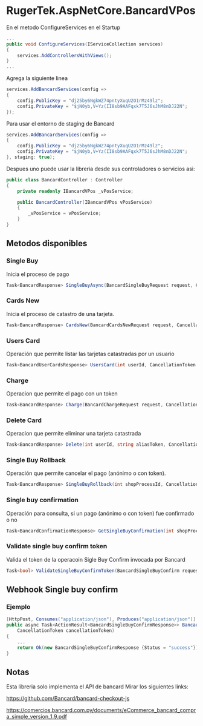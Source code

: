 # RugerTek.AspNetCore.BancardVPos

En el metodo ConfigureServices en el Startup

``` csharp
...
public void ConfigureServices(IServiceCollection services)
{
    services.AddControllersWithViews();
}
...
```

Agrega la siguiente linea
```csharp
services.AddBancardServices(config =>
{
    config.PublicKey = "dj25by6NgkWZ74pntyXuqU2O1rMz49lz";
    config.PrivateKey = "$jN0yb,V+Yz(II8sb9AAFqxk7T5J6sJhM8nDJ22N";
});
```

Para usar el entorno de staging de Bancard
```csharp
services.AddBancardServices(config =>
{
    config.PublicKey = "dj25by6NgkWZ74pntyXuqU2O1rMz49lz";
    config.PrivateKey = "$jN0yb,V+Yz(II8sb9AAFqxk7T5J6sJhM8nDJ22N";
}, staging: true);
```

Despues uno puede usar la libreria desde sus controladores o servicios asi:

``` csharp
public class BancardController : Controller
{
    private readonly IBancardVPos _vPosService;

    public BancardController(IBancardVPos vPosService)
    {
        _vPosService = vPosService;
    }
}
```

## Metodos disponibles
### Single Buy
Inicia el proceso de pago
```csharp
Task<BancardResponse> SingleBuyAsync(BancardSingleBuyRequest request, CancellationToken cancellationToken = default);
```
### Cards New
Inicia el proceso de catastro de una tarjeta.
```csharp
Task<BancardResponse> CardsNew(BancardCardsNewRequest request, CancellationToken cancellationToken = default);
```
### Users Card
Operación que permite listar las tarjetas catastradas por un usuario
```csharp
Task<BancardUserCardsResponse> UsersCard(int userId, CancellationToken cancellationToken = default);
```
### Charge
Operacion que permite el pago con un token
```csharp
Task<BancardResponse> Charge(BancardChargeRequest request, CancellationToken cancellationToken = default);
```
### Delete Card
Operacion que permite eliminar una tarjeta catastrada
```csharp
Task<BancardResponse> Delete(int userId, string aliasToken, CancellationToken cancellationToken = default);
```
### Single Buy Rollback
Operación que permite cancelar el pago (anónimo o con token).
```csharp
Task<BancardResponse> SingleBuyRollback(int shopProcessId, CancellationToken cancellationToken = default);
```
### Single buy confirmation
Operación para consulta, si un pago (anónimo o con token) fue confirmado o no
```csharp
Task<BancardConfirmationResponse> GetSingleBuyConfirmation(int shopProcessId, CancellationToken cancellationToken = default);
```
### Validate single buy confirm token
Valida el token de la operacoin Sigle Buy Confirm invocada por Bancard
```csharp
Task<bool> ValidateSingleBuyConfirmToken(BancardSingleBuyConfirm request);
```

## Webhook Single buy confirm
### Ejemplo
```csharp
[HttpPost, Consumes("application/json"), Produces("application/json")]
public async Task<ActionResult<BancardSingleBuyConfirmResponse>> Bancard([FromBody] BancardSingleBuyConfirm model,
    CancellationToken cancellationToken)
{
    ...
    return Ok(new BancardSingleBuyConfirmResponse {Status = "success"});
}
```

## Notas
Esta libreria solo implementa el API de bancard
Mirar los siguientes links:

https://github.com/Bancard/bancard-checkout-js

https://comercios.bancard.com.py/documents/eCommerce_bancard_compra_simple_version_1.9.pdf
